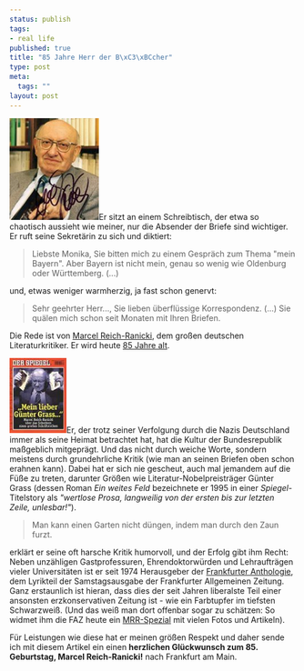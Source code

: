 ```yaml
--- 
status: publish
tags: 
- real life
published: true
title: "85 Jahre Herr der B\xC3\xBCcher"
type: post
meta: 
  tags: ""
layout: post
---
```

<img src='/media/wp/050602ranicki.jpg' alt='Marcel Reich-Ranicki' class="alignright" />Er sitzt an einem Schreibtisch, der etwa so chaotisch aussieht wie meiner, nur die Absender der Briefe sind wichtiger. Er ruft seine Sekretärin zu sich und diktiert:

<blockquote>Liebste Monika, Sie bitten mich zu einem Gespräch zum Thema "mein Bayern". Aber Bayern ist nicht mein, genau so wenig wie Oldenburg oder Württemberg. (...)</blockquote>

und, etwas weniger warmherzig, ja fast schon genervt:

<blockquote>Sehr geehrter Herr..., Sie lieben überflüssige Korrespondenz. (...) Sie quälen mich schon seit Monaten mit Ihren Briefen.</blockquote>

Die Rede ist von <a href="http://de.wikipedia.org/wiki/Marcel_Reich-Ranicki">Marcel Reich-Ranicki</a>, dem großen deutschen Literaturkritiker. Er wird heute <a href="http://www.heute.de/ZDFheute/inhalt/4/0,3672,2306532,00.html">85 Jahre alt</a>.
<!--more-->
<img src='/media/wp/050602ranickigrassspiegel.jpg' alt='Reich-Ranicki vs. Grass' class="alignleft" />Er, der trotz seiner Verfolgung durch die Nazis Deutschland immer als seine Heimat betrachtet hat, hat die Kultur der Bundesrepublik maßgeblich mitgeprägt. Und das nicht durch weiche Worte, sondern meistens durch grundehrliche Kritik (wie man an seinen Briefen oben schon erahnen kann). Dabei hat er sich nie gescheut, auch mal jemandem auf die Füße zu treten, darunter Größen wie Literatur-Nobelpreisträger Günter Grass (dessen Roman <em>Ein weites Feld</em> bezeichnete er 1995 in einer <em>Spiegel</em>-Titelstory als <em>"wertlose Prosa, langweilig von der ersten bis zur letzten Zeile, unlesbar!"</em>).

<blockquote>Man kann einen Garten nicht düngen, indem man durch den Zaun furzt.</blockquote>

erklärt er seine oft harsche Kritik humorvoll, und der Erfolg gibt ihm Recht: Neben unzähligen Gastprofessuren, Ehrendoktorwürden und Lehraufträgen vieler Universitäten ist er seit 1974 Herausgeber der <a href="http://de.wikipedia.org/wiki/Frankfurter_Anthologie">Frankfurter Anthologie</a>, dem Lyrikteil der Samstagsausgabe der Frankfurter Allgemeinen Zeitung. Ganz erstaunlich ist hieran, dass dies der seit Jahren liberalste Teil einer ansonsten erzkonservativen Zeitung ist - wie ein Farbtupfer im tiefsten Schwarzweiß. (Und das weiß man dort offenbar sogar zu schätzen: So widmet ihm die FAZ heute ein <a href="http://www.faz.net/s/Rub1DA1FB848C1E44858CB87A0FE6AD1B68/Doc~EC1EBCE17B91D4228975534BEB215E7B8~ATpl~Ecommon~Sspezial.html">MRR-Spezial</a> mit vielen Fotos und Artikeln).

Für Leistungen wie diese hat er meinen größen Respekt und daher sende ich mit diesem Artikel ein einen <strong>herzlichen Glückwunsch zum 85. Geburtstag, Marcel Reich-Ranicki!</strong> nach Frankfurt am Main.
